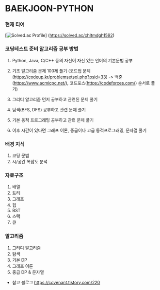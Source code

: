 # BAEKJOON-PYTHON

### 현재 티어

[![Solved.ac Profile](http://mazassumnida.wtf/api/v2/generate_badge?boj=chltmdgh1592)]
(https://solved.ac/chltmdgh1592)

### 코딩테스트 준비 알고리즘 공부 방법

1. Python, Java, C/C++ 등의 자신이 자신 있는 언어의 기본문법 공부

2. 기초 알고리즘 문제 100제 풀기
(코드업 문제 (https://codeup.kr/problemsetsol.php?psid=33) -> 백준 (https://www.acmicpc.net/), 코드포스(https://codeforces.com/) 순서로 풀기)

3. 그리디 알고리즘 먼저 공부하고 관련된 문제 풀기

4. 탐색(BFS, DFS) 공부하고 관련 문제 풀기

5. 기본 동적 프로그래밍 공부하고 관련 문제 풀기

6. 이후 시간이 있다면 그래프 이론, 중급이나 고급 동적프로그래밍, 문자열 풀기


### 배경 지식

1. 코딩 문법
2. 시/공간 복잡도 분석

### 자료구조
1. 배열
2. 트리
3. 그래프
4. 힙
5. BST
6. 스택
7. 큐

### 알고리즘
1. 그리디 알고리즘
2. 탐색
3. 기본 DP
4. 그래프 이론
5. 중급 DP & 문자열


+ 참고 블로그 https://covenant.tistory.com/220